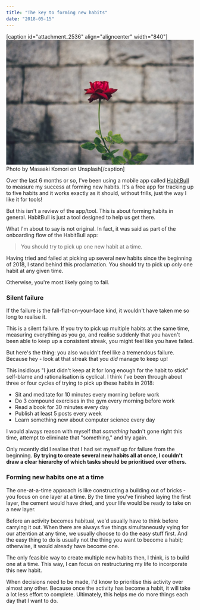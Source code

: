 ```yaml
---
title: "The key to forming new habits"
date: "2018-05-15"
---
```


\[caption id="attachment\_2536" align="aligncenter" width="840"\]![single red rose against brick wall](images/masaaki-komori-582888-unsplash-1024x684.jpg) Photo by Masaaki Komori on Unsplash\[/caption\]

Over the last 6 months or so, I've been using a mobile app called [HabitBull](http://www.habitbull.com/) to measure my success at forming new habits. It's a free app for tracking up to five habits and it works exactly as it should, without frills, just the way I like it for tools!

But this isn't a review of the app/tool. This is about forming habits in general. HabitBull is just a tool designed to help us get there.

What I'm about to say is not original. In fact, it was said as part of the onboarding flow of the HabitBull app:

> You should try to pick up one new habit at a time.

Having tried and failed at picking up several new habits since the beginning of 2018, I stand behind this proclamation. You should try to pick up _only_ one habit at any given time.

Otherwise, you're most likely going to fail.

### Silent failure

If the failure is the fall-flat-on-your-face kind, it wouldn't have taken me so long to realise it.

This is a silent failure. If you try to pick up multiple habits at the same time, measuring everything as you go, and realise suddenly that you haven't been able to keep up a consistent streak, you might feel like you have failed.

But here's the thing: you also wouldn't feel like a tremendous failure. Because hey - look at that streak that you _did_ manage to keep up!

This insidious "I just didn't keep at it for long enough for the habit to stick" self-blame and rationalisation is cyclical. I think I've been through about three or four cycles of trying to pick up these habits in 2018:

- Sit and meditate for 10 minutes every morning before work
- Do 3 compound exercises in the gym every morning before work
- Read a book for 30 minutes every day
- Publish at least 5 posts every week
- Learn something new about computer science every day

I would always reason with myself that _something_ hadn't gone right this time, attempt to eliminate that "something," and try again.

Only recently did I realise that I had set myself up for failure from the beginning. **By trying to create several new habits all at once, I couldn't draw a clear hierarchy of which tasks should be prioritised over others.**

### Forming new habits one at a time

The one-at-a-time approach is like constructing a building out of bricks - you focus on one layer at a time. By the time you've finished laying the first layer, the cement would have dried, and your life would be ready to take on a new layer.

Before an activity becomes habitual, we'd usually have to think before carrying it out. When there are always five things simultaneously vying for our attention at any time, we usually choose to do the easy stuff first. And the easy thing to do is usually not the thing you want to become a habit; otherwise, it would already have become one.

The only feasible way to create multiple new habits then, I think, is to build one at a time. This way, I can focus on restructuring my life to incorporate this new habit.

When decisions need to be made, I'd know to prioritise this activity over almost any other. Because once the activity has become a habit, it will take a lot less effort to complete. Ultimately, this helps me do more things each day that I want to do.
